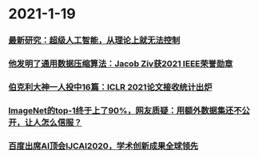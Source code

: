 
# 2021-1-19

### [最新研究：超级人工智能，从理论上就无法控制](https://www.jiqizhixin.com/articles/2021-01-19-4)

 

### [他发明了通用数据压缩算法：Jacob Ziv获2021 IEEE荣誉勋章](https://www.jiqizhixin.com/articles/2021-01-19-3)

 

### [伯克利大神一人投中16篇：ICLR 2021论文接收统计出炉](https://www.jiqizhixin.com/articles/2021-01-19-2)

 

### [ImageNet的top-1终于上了90%，网友质疑：用额外数据集还不公开，让人怎么信服？](https://www.jiqizhixin.com/articles/2021-01-19)

 

### [百度出席AI顶会IJCAI2020，学术创新成果全球领先](https://www.jiqizhixin.com/articles/2021-01-19-5)

 